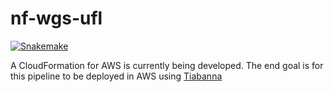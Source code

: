 # nf-wgs-ufl

[![Snakemake](https://img.shields.io/badge/snakemake-≥7.0.0-brightgreen.svg?style=flat)](https://snakemake.readthedocs.io)

A CloudFormation for AWS is currently being developed. The end goal is for this pipeline to be deployed in AWS using [Tiabanna](https://tibanna.readthedocs.io/en/latest/)

